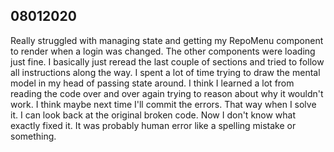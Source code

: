 ## 08012020

Really struggled with managing state and getting my RepoMenu component to render when a login was changed. The other components were loading just fine.
I basically just reread the last couple of sections and tried to follow all instructions along the way.
I spent a lot of time trying to draw the mental model in my head of passing state around.
I think I learned a lot from reading the code over and over again trying to reason about why it wouldn't work.
I think maybe next time I'll commit the errors. That way when I solve it. I can look back at the original broken code.
Now I don't know what exactly fixed it. It was probably human error like a spelling mistake or something.
